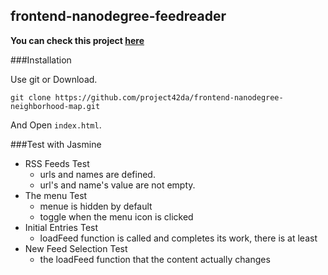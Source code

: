 frontend-nanodegree-feedreader
---

**You can check this project [here](http://project42da.github.io/frontend-nanodegree-feedreader/)**


###Installation

Use git or Download.

`git clone https://github.com/project42da/frontend-nanodegree-neighborhood-map.git `

And Open `index.html`.


###Test with Jasmine

-	RSS Feeds Test
	-	urls and names are defined.
	- url's and name's value are not empty.
- The menu Test
	- menue is hidden by default
	- toggle when the menu icon is clicked
- Initial Entries Test 
	- loadFeed function is called and completes its work, there is at least
- New Feed Selection Test
	-	the loadFeed function that the content actually changes